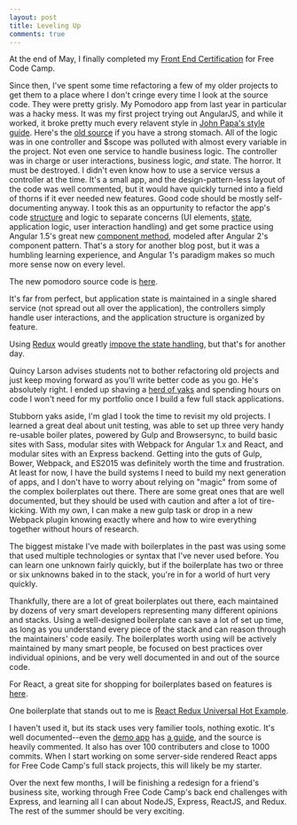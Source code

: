 ```yaml
---
layout: post
title: Leveling Up
comments: true
---
```


At the end of May, I finally completed my [Front End Certification](https://www.freecodecamp.com/itxchy/front-end-certification) for Free Code Camp. 

Since then, I've spent some time refactoring a few of my older projects to get them to a place where I don't cringe every time I look at the source code. They were pretty grisly. My Pomodoro app from last year in particular was a hacky mess. It was my first project trying out AngularJS, and while it worked, it broke pretty much every relavent style in [John Papa's style guide](https://github.com/johnpapa/angular-styleguide/blob/master/a1/README.md). Here's the [old source](http://codepen.io/dprsky/pen/OymXEp) if you have a strong stomach. All of the logic was in one controller and $scope was polluted with almost every variable in the project. Not even one service to handle business logic. The controller was in charge or user interactions, business logic, *and* state. The horror. It must be destroyed. I didn't even know how to use a service versus a controller at the time. It's a small app, and the design-pattern-less layout of the code was well commented, but it would have quickly turned into a field of thorns if it ever needed new features. Good code should be mostly self-documenting anyway. I took this as an oppurtunity to refactor the app's code [structure](https://johnpapa.net/angular-app-structuring-guidelines/) and logic to separate concerns (UI elements, [state](https://johnpapa.net/sharing-data-in-an-angular-controller-or-an-angular-service/), application logic, user interaction handling) and get some practice using Angular 1.5's great new [component method](https://toddmotto.com/exploring-the-angular-1-5-component-method/), modeled after Angular 2's component pattern. That's a story for another blog post, but it was a humbling learning experience, and Angular 1's paradigm makes so much more sense now on every level.  
  
The new pomodoro source code is [here](https://github.com/itxchy/FCC-pomodoro).

It's far from perfect, but application state is maintained in a single shared service (not spread out all over the application), the controllers simply handle user interactions, and the application structure is organized by feature.

Using [Redux](https://www.npmjs.com/package/ng-redux) would greatly [impove the state handling](http://blog.rangle.io/managing-state-redux-angular/), but that's for another day.

<!--break-->

Quincy Larson advises students not to bother refactoring old projects and just keep moving forward as you'll write better code as you go. He's absolutely right. I ended up shaving a [herd of yaks](http://www.catb.org/~esr/jargon/html/Y/yak-shaving.html) and spending hours on code I won't need for my portfolio once I build a few full stack applications. 

Stubborn yaks aside, I'm glad I took the time to revisit my old projects. I learned a great deal about unit testing, was able to set up three very handy re-usable boiler plates, powered by Gulp and Browsersync, to build basic sites with Sass, modular sites with Webpack for Angular 1.x and React, and modular sites with an Express backend. Getting into the guts of Gulp, Bower, Webpack, and ES2015 was definitely worth the time and frustration. At least for now, I have the build systems I need to build my next generation of apps, and I don't have to worry about relying on "magic" from some of the complex boilerplates out there. There are some great ones that are well documented, but they should be used with caution and after a lot of tire-kicking. With my own, I can make a new gulp task or drop in a new Webpack plugin knowing exactly where and how to wire everything together without hours of research.

The biggest mistake I've made with boilerplates in the past was using some that used multiple technologies or syntax that I've never used before. You can learn one unknown fairly quickly, but if the boilerplate has two or three or six unknowns baked in to the stack, you're in for a world of hurt very quickly.

Thankfully, there are a lot of great boilerplates out there, each maintained by dozens of very smart developers representing many different opinions and stacks. Using a well-designed boilerplate can save a lot of set up time, as long as you understand every piece of the stack and can reason through the maintainers' code easily. The boilerplates worth using will be actively maintained by many smart people, be focused on best practices over individual opinions, and be very well documented in and out of the source code.

For React, a great site for shopping for boilerplates based on features is [here](http://andrewhfarmer.com/starter-project/).

One boilerplate that stands out to me is [React Redux Universal Hot Example](https://github.com/erikras/react-redux-universal-hot-example). 

I haven't used it, but its stack uses very familier tools, nothing exotic. It's well documented--even the [demo app](https://react-redux.herokuapp.com/) has [a guide](https://github.com/erikras/react-redux-universal-hot-example/blob/master/docs/ExploringTheDemoApp/ExploringTheDemoApp.md), and the source is heavily commented. It also has over 100 contributers and close to 1000 commits. When I start working on some server-side rendered React apps for Free Code Camp's full stack projects, this will likely be my starter.

Over the next few months, I will be finishing a redesign for a friend's business site, working through Free Code Camp's back end challenges with Express, and learning all I can about NodeJS, Express, ReactJS, and Redux. The rest of the summer should be very exciting.

